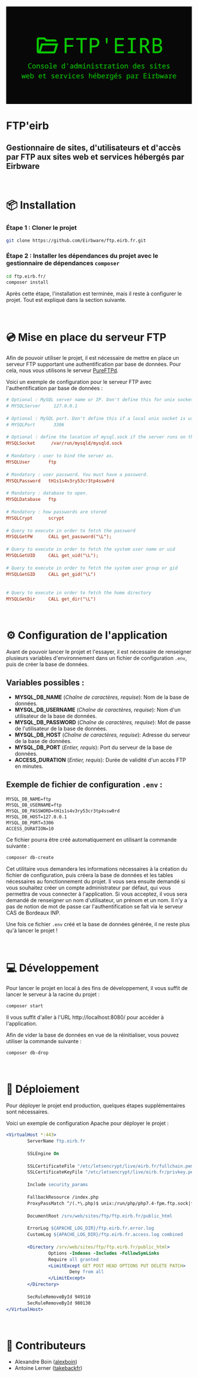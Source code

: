 ![Bannière FTP'eirb](public_html/img/banner.jpg)

# FTP'eirb

## Gestionnaire de sites, d'utilisateurs et d'accès par FTP aux sites web et services hébergés par Eirbware

\
📦 Installation
================

### Étape 1 : Cloner le projet
``` bash
git clone https://github.com/Eirbware/ftp.eirb.fr.git
```

### Étape 2 : Installer les dépendances du projet avec le gestionnaire de dépendances `composer`
``` bash
cd ftp.eirb.fr/
composer install
```

Après cette étape, l'installation est terminée, mais il reste à configurer le projet. Tout est expliqué dans la section suivante.

\
💿️ Mise en place du serveur FTP
================================

Afin de pouvoir utiliser le projet, il est nécessaire de mettre en place un serveur FTP supportant une authentification par base de données. Pour cela, nous vous utilisons le serveur [PureFTPd](https://www.pureftpd.org/project/pure-ftpd/). 

Voici un exemple de configuration pour le serveur FTP avec l'authentification par base de données :
```ini
# Optional : MySQL server name or IP. Don't define this for unix sockets.
# MYSQLServer     127.0.0.1

# Optional : MySQL port. Don't define this if a local unix socket is used.
# MYSQLPort       3306

# Optional : define the location of mysql.sock if the server runs on this host.
MYSQLSocket      /var/run/mysqld/mysqld.sock

# Mandatory : user to bind the server as.
MYSQLUser       ftp

# Mandatory : user password. You must have a password.
MYSQLPassword   tH1s1s4v3ry53cr3tp4ssw0rd

# Mandatory : database to open.
MYSQLDatabase   ftp

# Mandatory : how passwords are stored
MYSQLCrypt      scrypt

# Query to execute in order to fetch the password
MYSQLGetPW      CALL get_password("\L");

# Query to execute in order to fetch the system user name or uid
MYSQLGetUID     CALL get_uid("\L");

# Query to execute in order to fetch the system user group or gid
MYSQLGetGID     CALL get_gid("\L")


# Query to execute in order to fetch the home directory
MYSQLGetDir     CALL get_dir("\L")
```

\
⚙️ Configuration de l'application
=================================

Avant de pouvoir lancer le projet et l'essayer, il est nécessaire de renseigner plusieurs variables d'environnement dans un fichier de configuration `.env`, puis de créer la base de données.

## Variables possibles :
* **MYSQL_DB_NAME** (*Chaîne de caractères, requise*): Nom de la base de données.
* **MYSQL_DB_USERNAME** (*Chaîne de caractères, requise*): Nom d'un utilisateur de la base de données.
* **MYSQL_DB_PASSWORD** (*Chaîne de caractères, requise*): Mot de passe de l'utilisateur de la base de données.
* **MYSQL_DB_HOST** (*Chaîne de caractères, requise*): Adresse du serveur de la base de données.
* **MYSQL_DB_PORT** (*Entier, requis*): Port du serveur de la base de données.
* **ACCESS_DURATION** (*Entier, requis*): Durée de validité d'un accès FTP en minutes.

## Exemple de fichier de configuration `.env` :
```env
MYSQL_DB_NAME=ftp
MYSQL_DB_USERNAME=ftp
MYSQL_DB_PASSWORD=tH1s1s4v3ry53cr3tp4ssw0rd
MYSQL_DB_HOST=127.0.0.1
MYSQL_DB_PORT=3306
ACCESS_DURATION=10
```

Ce fichier pourra être créé automatiquement en utilisant la commande suivante :
```bash
composer db-create
```

Cet utilitaire vous demandera les informations nécessaires à la création du fichier de configuration, puis créera la base de données et les tables nécessaires au fonctionnement du projet. Il vous sera ensuite demandé si vous souhaitez créer un compte administrateur par défaut, qui vous permettra de vous connecter à l'application. Si vous acceptez, il vous sera demandé de renseigner un nom d'utilisateur, un prénom et un nom. Il n'y a pas de notion de mot de passe car l'authentification se fait via le serveur CAS de Bordeaux INP.

Une fois ce fichier `.env` créé et la base de données générée, il ne reste plus qu'à lancer le projet !

\
💻️ Développement
================

Pour lancer le projet en local à des fins de développement, il vous suffit de lancer le serveur à la racine du projet :
```bash
composer start
```
Il vous suffit d'aller à l'URL http://localhost:8080/ pour accéder à l'application.

Afin de vider la base de données en vue de la réinitialiser, vous pouvez utiliser la commande suivante :
```bash
composer db-drop
```

\
🚀️ Déploiement
===============

Pour déployer le projet end production, quelques étapes supplémentaires sont nécessaires.

Voici un exemple de configuration Apache pour déployer le projet :
```apache
<VirtualHost *:443>
        ServerName ftp.eirb.fr

        SSLEngine On

        SSLCertificateFile "/etc/letsencrypt/live/eirb.fr/fullchain.pem"
        SSLCertificateKeyFile "/etc/letsencrypt/live/eirb.fr/privkey.pem"

        Include security_params

        FallbackResource /index.php
        ProxyPassMatch ^/(.*\.php)$ unix:/run/php/php7.4-fpm.ftp.sock|fcgi://localhost/srv/web/sites/ftp/ftp.eirb.fr/public_html

        DocumentRoot /srv/web/sites/ftp/ftp.eirb.fr/public_html
        
        ErrorLog ${APACHE_LOG_DIR}/ftp.eirb.fr.error.log
        CustomLog ${APACHE_LOG_DIR}/ftp.eirb.fr.access.log combined

        <Directory /srv/web/sites/ftp/ftp.eirb.fr/public_html>
                Options -Indexes -Includes -FollowSymLinks
                Require all granted
                <LimitExcept GET POST HEAD OPTIONS PUT DELETE PATCH>
                        Deny from all
                </LimitExcept>
        </Directory>

        SecRuleRemoveById 949110
        SecRuleRemoveById 980130
</VirtualHost>
```

\
👥 Contributeurs
================
- Alexandre Boin ([alexboin](https://github.com/alexboin))
- Antoine Lerner ([takebackfr](https://github.com/takebackfr))
